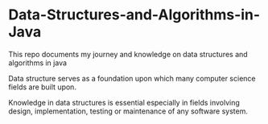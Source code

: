# Data-Structures-and-Algorithms-in-Java
This repo documents my journey and knowledge on data structures and algorithms in java


Data structure serves as a foundation upon which many computer science fields are built upon.

Knowledge in data structures is essential especially in fields involving design, implementation, testing or maintenance of any software system.